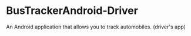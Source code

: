 # BusTrackerAndroid-Driver
An Android application that allows you to track automobiles. (driver's app)
